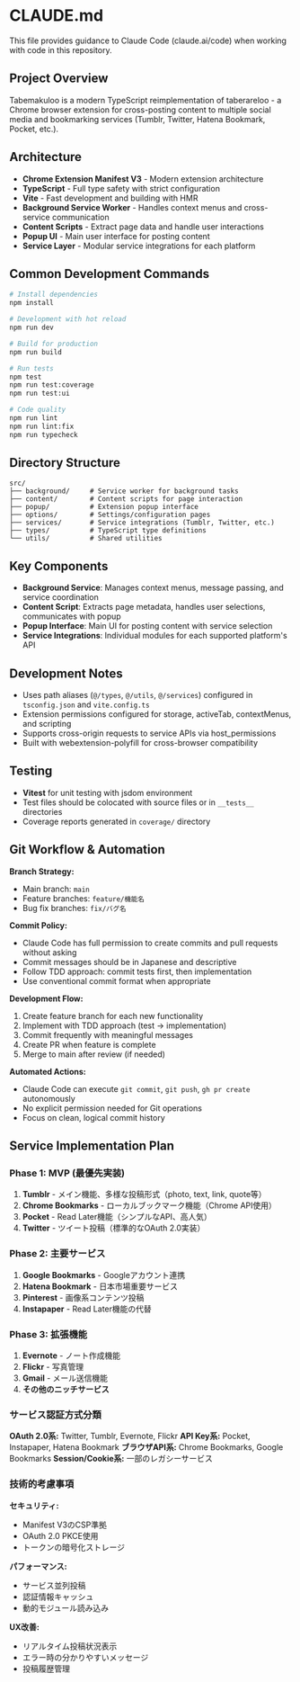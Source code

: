 # CLAUDE.md

This file provides guidance to Claude Code (claude.ai/code) when working with code in this repository.

## Project Overview

Tabemakuloo is a modern TypeScript reimplementation of taberareloo - a Chrome browser extension for cross-posting content to multiple social media and bookmarking services (Tumblr, Twitter, Hatena Bookmark, Pocket, etc.).

## Architecture

- **Chrome Extension Manifest V3** - Modern extension architecture
- **TypeScript** - Full type safety with strict configuration
- **Vite** - Fast development and building with HMR
- **Background Service Worker** - Handles context menus and cross-service communication
- **Content Scripts** - Extract page data and handle user interactions
- **Popup UI** - Main user interface for posting content
- **Service Layer** - Modular service integrations for each platform

## Common Development Commands

```bash
# Install dependencies
npm install

# Development with hot reload
npm run dev

# Build for production
npm run build

# Run tests
npm test
npm run test:coverage
npm run test:ui

# Code quality
npm run lint
npm run lint:fix
npm run typecheck
```

## Directory Structure

```
src/
├── background/     # Service worker for background tasks
├── content/        # Content scripts for page interaction
├── popup/          # Extension popup interface
├── options/        # Settings/configuration pages
├── services/       # Service integrations (Tumblr, Twitter, etc.)
├── types/          # TypeScript type definitions
└── utils/          # Shared utilities
```

## Key Components

- **Background Service**: Manages context menus, message passing, and service coordination
- **Content Script**: Extracts page metadata, handles user selections, communicates with popup
- **Popup Interface**: Main UI for posting content with service selection
- **Service Integrations**: Individual modules for each supported platform's API

## Development Notes

- Uses path aliases (`@/types`, `@/utils`, `@/services`) configured in `tsconfig.json` and `vite.config.ts`
- Extension permissions configured for storage, activeTab, contextMenus, and scripting
- Supports cross-origin requests to service APIs via host_permissions
- Built with webextension-polyfill for cross-browser compatibility

## Testing

- **Vitest** for unit testing with jsdom environment
- Test files should be colocated with source files or in `__tests__` directories
- Coverage reports generated in `coverage/` directory

## Git Workflow & Automation

**Branch Strategy:**
- Main branch: `main` 
- Feature branches: `feature/機能名`
- Bug fix branches: `fix/バグ名`

**Commit Policy:**
- Claude Code has full permission to create commits and pull requests without asking
- Commit messages should be in Japanese and descriptive
- Follow TDD approach: commit tests first, then implementation
- Use conventional commit format when appropriate

**Development Flow:**
1. Create feature branch for each new functionality
2. Implement with TDD approach (test → implementation)
3. Commit frequently with meaningful messages
4. Create PR when feature is complete
5. Merge to main after review (if needed)

**Automated Actions:**
- Claude Code can execute `git commit`, `git push`, `gh pr create` autonomously
- No explicit permission needed for Git operations
- Focus on clean, logical commit history

## Service Implementation Plan

### Phase 1: MVP (最優先実装)
1. **Tumblr** - メイン機能、多様な投稿形式（photo, text, link, quote等）
2. **Chrome Bookmarks** - ローカルブックマーク機能（Chrome API使用）
3. **Pocket** - Read Later機能（シンプルなAPI、高人気）
4. **Twitter** - ツイート投稿（標準的なOAuth 2.0実装）

### Phase 2: 主要サービス
1. **Google Bookmarks** - Googleアカウント連携
2. **Hatena Bookmark** - 日本市場重要サービス
3. **Pinterest** - 画像系コンテンツ投稿
4. **Instapaper** - Read Later機能の代替

### Phase 3: 拡張機能
1. **Evernote** - ノート作成機能
2. **Flickr** - 写真管理
3. **Gmail** - メール送信機能
4. **その他のニッチサービス**

### サービス認証方式分類

**OAuth 2.0系:** Twitter, Tumblr, Evernote, Flickr
**API Key系:** Pocket, Instapaper, Hatena Bookmark
**ブラウザAPI系:** Chrome Bookmarks, Google Bookmarks
**Session/Cookie系:** 一部のレガシーサービス

### 技術的考慮事項

**セキュリティ:**
- Manifest V3のCSP準拠
- OAuth 2.0 PKCE使用
- トークンの暗号化ストレージ

**パフォーマンス:**
- サービス並列投稿
- 認証情報キャッシュ
- 動的モジュール読み込み

**UX改善:**
- リアルタイム投稿状況表示
- エラー時の分かりやすいメッセージ
- 投稿履歴管理